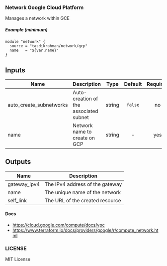 ### Network Google Cloud Platform 

Manages a network within GCE

##### Example (minimum)

```hcl
module "network" {
  source = "tasdikrahman/network/gcp"
  name   = "${var.name}"
}
```

## Inputs

| Name | Description | Type | Default | Required |
|------|-------------|:----:|:-----:|:-----:|
| auto_create_subnetworks | Auto-creation of the associated subnet | string | `false` | no |
| name | Network name to create on GCP | string | - | yes |

## Outputs

| Name | Description |
|------|-------------|
| gateway_ipv4 | The IPv4 address of the gateway |
| name | The unique name of the network |
| self_link | The URL of the created resource |

#### Docs 

- https://cloud.google.com/compute/docs/vpc
- https://www.terraform.io/docs/providers/google/r/compute_network.html


### LICENSE

MIT License
